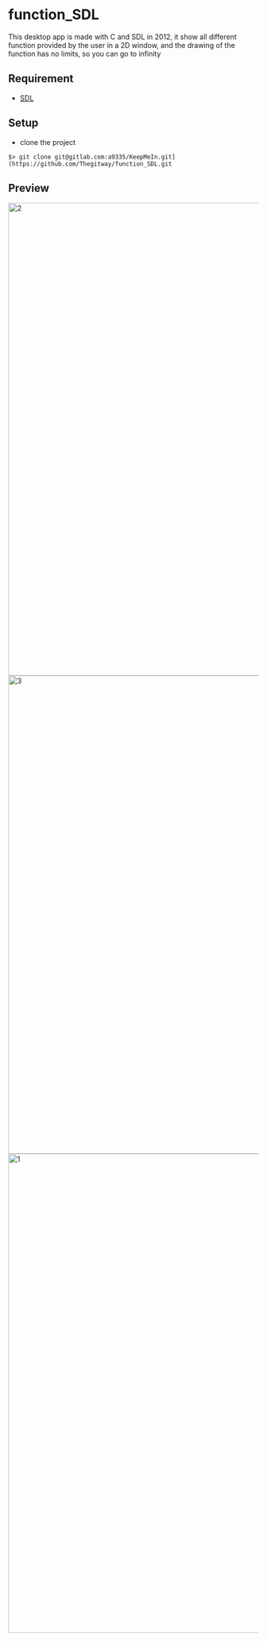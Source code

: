 # function_SDL
This desktop app is made with C and SDL in 2012, it show all different function provided by the user in a 2D window, and the drawing of the function has no limits, so you can go to infinity
## Requirement

- [SDL]([https://nodejs.org/en/](https://wiki.libsdl.org/Installation))

## Setup

- clone the project

```shell script
$> git clone git@gitlab.com:a9335/KeepMeIn.git](https://github.com/Thegitway/function_SDL.git
```

## Preview

<img width="949" alt="2" src="https://user-images.githubusercontent.com/65777090/170066767-f08dfb81-617b-4134-96db-dbaa25665a43.PNG">
<img width="960" alt="3" src="https://user-images.githubusercontent.com/65777090/170066792-6959b3a3-33eb-47b4-8690-23e76d2478be.PNG">
<img width="962" alt="1" src="https://user-images.githubusercontent.com/65777090/170066796-211bf73b-4348-426e-94c5-a717b38f8718.PNG">
